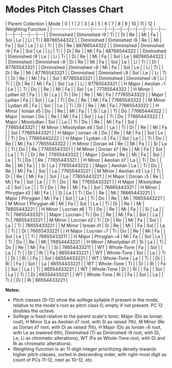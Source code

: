 # Modes Pitch Classes Chart

| Parent Collection | Mode | 0 | 1 | 2 | 3 | 4 | 5 | 6 | 7 | 8 | 9 | 10 | 11 | 12 | Weighting Function |
|-------------------|------|---|---|---|---|---|---|---|---|---|---|---|---|---|
| Diminished        | Diminished ♮9  | Ti  |     | Di  | Re  |     | Mi  | Fa  |     | Sol | Le  |     | Li  | Ti  | 88766544322 |
| Diminished        | Diminished ♮9  | Re  |     | Mi  | Fa  |     | Sol | Le  |     | Li  | Ti  |     | Di  | Re  | 88766544322 |
| Diminished        | Diminished ♮9  | Fa  |     | Sol | Le  |     | Li  | Ti  |     | Di  | Re  |     | Mi  | Fa  | 88766544322 |
| Diminished        | Diminished ♮9  | Le  |     | Li  | Ti  |     | Di  | Re  |     | Mi  | Fa  |     | Sol | Le  | 88766544322 |
| Diminished        | Diminished ♭9  | Di  | Re  |     | Mi  | Fa  |     | Sol | Le  |     | Li  | Ti  |     | Di  | 87765543321 |
| Diminished        | Diminished ♭9  | Mi  | Fa  |     | Sol | Le  |     | Li  | Ti  |     | Di  | Re  |     | Mi  | 87765543321 |
| Diminished        | Diminished ♭9  | Sol | Le  |     | Li  | Ti  |     | Di  | Re  |     | Mi  | Fa  |     | Sol | 87765543321 |
| Diminished        | Diminished ♭9  | Li  | Ti  |     | Di  | Re  |     | Mi  | Fa  |     | Sol | Le  |     | Li  | 87765543321 |
| H Major           | Aeolian ♭1     | Le  |     |     | Ti  | Do  |     | Re  |     | Mi  | Fa  |     | Sol | Le  | 77765544322 |
| H Minor           | Lydian ♯2      | Fa  |     |     | Si  | La  |     | Ti  | Do  |     | Re  |     | Mi  | Fa  | 77765543322 |
| Major             | Lydian         | Fa  |     | Sol |     | La  |     | Ti  | Do  |     | Re  |     | Mi  | Fa  | 77665543322 |
| M Minor           | Lydian ♯5      | Fa  |     | Sol |     | La  |     | Ti  | Di  |     | Re  |     | Mi  | Fa  | 77665543322 |
| H Minor           | Ionian ♯5      | Do  |     | Re  |     | Mi  | Fa  |     |     | Si  | La  |     | Ti  | Do  | 77665444322 |
| Major             | Ionian         | Do  |     | Re  |     | Mi  | Fa  |     | Sol |     | La  |     | Ti  | Do  | 77665443322 |
| Major             | Mixolydian     | Sol |     | La  |     | Ti  | Do  |     | Re  |     | Mi  | Fa  |     | Sol | 77665443321 |
| M Minor           | Mixolydian ♯4  | Sol |     | La  |     | Ti  | Di  |     | Re  |     | Mi  | Fa  |     | Sol | 77665443321 |
| H Major           | Ionian ♭6      | Do  |     | Re  |     | Mi  | Fa  |     | Sol | Le  |     |     | Ti  | Do  | 77665443222 |
| H Major           | Lydian ♭3      | Fa  |     | Sol | Le  |     |     | Ti  | Do  |     | Re  |     | Mi  | Fa  | 77655543322 |
| H Minor           | Dorian ♯4      | Re  |     | Mi  | Fa  |     |     | Si  | La  |     | Ti  | Do  |     | Re  | 77655543321 |
| M Minor           | Dorian ♯7      | Re  |     | Mi  | Fa  |     | Sol |     | La  |     | Ti  |     | Di  | Re  | 77655443322 |
| Major             | Dorian         | Re  |     | Mi  | Fa  |     | Sol |     | La  |     | Ti  | Do  |     | Re  | 77655443321 |
| H Minor           | Aeolian ♯7     | La  |     | Ti  | Do  |     | Re  |     | Mi  | Fa  |     |     | Si  | La  | 77655443222 |
| Major             | Aeolian        | La  |     | Ti  | Do  |     | Re  |     | Mi  | Fa  |     | Sol |     | La  | 77655443221 |
| M Minor           | Aeolian ♯3     | La  |     | Ti  | Di  |     | Re  |     | Mi  | Fa  |     | Sol |     | La  | 77655443221 |
| H Major           | Dorian ♭5      | Re  |     | Mi  | Fa  |     | Sol | Le  |     |     | Ti  | Do  |     | Re  | 77655433321 |
| H Major           | Mixolydian ♭2  | Sol | Le  |     |     | Ti  | Do  |     | Re  |     | Mi  | Fa  |     | Sol | 76665443321 |
| H Minor           | Phrygian ♯3    | Mi  | Fa  |     |     | Si  | La  |     | Ti  | Do  |     | Re  |     | Mi  | 76665443221 |
| Major             | Phrygian       | Mi  | Fa  |     | Sol |     | La  |     | Ti  | Do  |     | Re  |     | Mi  | 76655443221 |
| M Minor           | Phrygian ♯6    | Mi  | Fa  |     | Sol |     | La  |     | Ti  | Di  |     | Re  |     | Mi  | 76655443221 |
| H Minor           | Locrian ♯6     | Ti  | Do  |     | Re  |     | Mi  | Fa  |     |     | Si  | La  |     | Ti  | 76655433321 |
| Major             | Locrian        | Ti  | Do  |     | Re  |     | Mi  | Fa  |     | Sol |     | La  |     | Ti  | 76655433221 |
| M Minor           | Locrian ♯2     | Ti  | Di  |     | Re  |     | Mi  | Fa  |     | Sol |     | La  |     | Ti  | 76655433221 |
| M Minor           | Ionian ♯1      | Di  | Re  |     | Mi  |     | Fa  | Sol |     | La  |     | Ti  |     | Di  | 76655433221 |
| H Major           | Locrian ♭7     | Ti  | Do  |     | Re  |     | Mi  | Fa  |     | Sol | Le  |     |     | Ti  | 76655433211 |
| H Major           | Phrygian ♭4    | Mi  | Fa  |     | Sol | Le  |     |     | Ti  | Do  |     | Re  |     | Mi  | 76654443221 |
| H Minor           | Mixolydian ♯1  | Si  | La  |     | Ti  | Do  |     | Re  |     | Mi  | Fa  |     |     | Si  | 76654433211 |
| WT                | Whole-Tone     | Fa  |     | Sol |     | La  |     | Ti  |     | Di  |     | Ri  |     | Fa  | 66554433221 |
| WT                | Whole-Tone     | Sol |     | La  |     | Ti  |     | Di  |     | Ri  |     | Fa  |     | Sol | 66554433221 |
| WT                | Whole-Tone     | La  |     | Ti  |     | Di  |     | Ri  |     | Fa  |     | Sol |     | La  | 66554433221 |
| WT                | Whole-Tone     | Ti  |     | Di  |     | Ri  |     | Fa  |     | Sol |     | La  |     | Ti  | 66554433221 |
| WT                | Whole-Tone     | Di  |     | Ri  |     | Fa  |     | Sol |     | La  |     | Ti  |     | Di  | 66554433221 |
| WT                | Whole-Tone     | Ri  |     | Fa  |     | Sol |     | La  |     | Ti  |     | Di  |     | Ri  | 66554433221 |

**Notes:**
- Pitch classes (0–12) show the solfege syllable if present in the mode, relative to the mode's root as pitch class 0; empty if not present. PC 12 doubles the octave.
- Solfege is fixed relative to the parent scale's tonic: Major (Do as Ionian root), H Minor (La as Aeolian ♯7 root, with Si as raised 7th), M Minor (Re as Dorian ♯7 root, with Di as raised 7th), H Major (Do as Ionian ♭6 root, with Le as lowered 6th), Diminished (Ti as Diminished ♮9 root, with Di, Le, Li as chromatic alterations), WT (Fa as Whole-Tone root, with Di and Ri as chromatic alterations).
- Weighting Function is an 11-digit integer prioritizing density towards higher pitch classes, sorted in descending order, with right-most digit as count of PCs 11–12, next as 10–12, etc.
